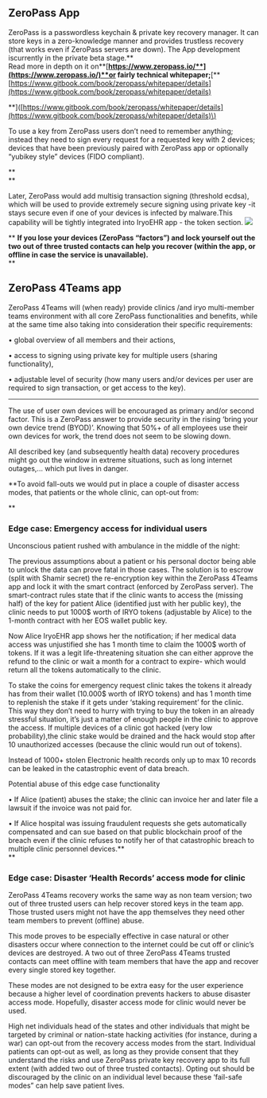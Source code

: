 ## **ZeroPass App**

ZeroPass is a passwordless keychain & private key recovery manager. It can store keys in a zero-knowledge manner and provides trustless recovery \(that works even if ZeroPass servers are down\). The App development iscurrently in the private beta stage.**  
Read more in depth on it on**[**https://www.zeropass.io/**](https://www.zeropass.io/)**or fairly technical whitepaper;**\[\*\*[https://www.gitbook.com/book/zeropass/whitepaper/details](https://www.gitbook.com/book/zeropass/whitepaper/details)

\*\*\]\([https://www.gitbook.com/book/zeropass/whitepaper/details](https://www.gitbook.com/book/zeropass/whitepaper/details)\)

To use a key from ZeroPass users don’t need to remember anything; instead they need to sign every request for a requested key with 2 devices; devices that have been previously paired with ZeroPass app or optionally “yubikey style” devices \(FIDO compliant\).

**    
**

Later, ZeroPass would add multisig transaction signing \(threshold ecdsa\), which will be used to provide extremely secure signing using private key -it stays secure even if one of your devices is infected by malware.This capability will be tightly integrated into IryoEHR app - the token section. ![](https://lh6.googleusercontent.com/UXdlBaZePqH7p4TTqJ4v4JDgj4QONUhpoXv8f9_OWLeQDkcKLYZdw1HreLnXWwXIE0TxKEiAtCZJqDqOLW-RDxHcmZzxNLqskNBcFVdTkQGLu10G9rysNY2Fh0LCCV0U4z6NPxtw)

** **If you lose your devices \(ZeroPass “factors”\) and lock yourself out the two out of three trusted contacts can help you recover \(within the app, or offline in case the service is unavailable\).**    
**

## **ZeroPass 4Teams app**

ZeroPass 4Teams will \(when ready\) provide clinics /and iryo multi-member teams environment with all core ZeroPass functionalities and benefits, while at the same time also taking into consideration their specific requirements:

• global overview of all members and their actions,

• access to signing using private key for multiple users \(sharing functionality\),

• adjustable level of security \(how many users and/or devices per user are required to sign transaction, or get access to the key\).

** **

The use of user own devices will be encouraged as primary and/or second factor. This is a ZeroPass answer to provide security in the rising ‘bring your own device trend \(BYOD\)’. Knowing that 50%+ of all employees use their own devices for work, the trend does not seem to be slowing down.

  

All described key \(and subsequently health data\) recovery procedures might go out the window in extreme situations, such as long internet outages,... which put lives in danger.

\*\*To avoid fall-outs we would put in place a couple of disaster access modes, that patients or the whole clinic, can opt-out from:

\*\*

### **Edge case: Emergency access for individual users**

Unconscious patient rushed with ambulance in the middle of the night:

The previous assumptions about a patient or his personal doctor being able to unlock the data can prove fatal in those cases. The solution is to escrow \(split with Shamir secret\) the re-encryption key within the ZeroPass 4Teams app and lock it with the smart contract \(enforced by ZeroPass server\). The smart-contract rules state that if the clinic wants to access the \(missing half\) of the key for patient Alice \(identified just with her public key\), the clinic needs to put 1000$ worth of IRYO tokens \(adjustable by Alice\) to the 1-month contract with her EOS wallet public key.

 

Now Alice IryoEHR app shows her the notification; if her medical data access was unjustified she has 1 month time to claim the 1000$ worth of tokens. If it was a legit life-threatening situation she can either approve the refund to the clinic or wait a month for a contract to expire- which would return all the tokens automatically to the clinic.  


To stake the coins for emergency request clinic takes the tokens it already has from their wallet \(10.000$ worth of IRYO tokens\) and has 1 month time to replenish the stake if it gets under ‘staking requirement’ for the clinic. This way they don’t need to hurry with trying to buy the token in an already stressful situation, it’s just a matter of enough people in the clinic to approve the access. If multiple devices of a clinic got hacked \(very low probability\),the clinic stake would be drained and the hack would stop after 10 unauthorized accesses \(because the clinic would run out of tokens\).

Instead of 1000+ stolen Electronic health records only up to max 10 records can be leaked in the catastrophic event of data breach.  

Potential abuse of this edge case functionality

• If Alice \(patient\) abuses the stake; the clinic can invoice her and later file a lawsuit if the invoice was not paid for.

• If Alice hospital was issuing fraudulent requests she gets automatically compensated and can sue based on that public blockchain proof of the breach even if the clinic refuses to notify her of that catastrophic breach to multiple clinic personnel devices.**  
**

### **Edge case: Disaster ‘Health Records’ access mode for clinic**

ZeroPass 4Teams recovery works the same way as non team version; two out of three trusted users can help recover stored keys in the team app. Those trusted users might not have the app themselves they need other team members to prevent \(offline\) abuse.    


This mode proves to be especially effective in case natural or other disasters occur where connection to the internet could be cut off or clinic’s devices are destroyed. A two out of three ZeroPass 4Teams trusted contacts can meet offline with team members that have the app and recover every single stored key together.  


These modes are not designed to be extra easy for the user experience because a higher level of coordination prevents hackers to abuse disaster access mode. Hopefully, disaster access mode for clinic would never be used.

  

High net individuals head of the states and other individuals that might be targeted by criminal or nation-state hacking activities \(for instance, during a war\) can opt-out from the recovery access modes from the start. Individual patients can opt-out as well, as long as they provide consent that they understand the risks and use ZeroPass private key recovery app to its full extent \(with added two out of three trusted contacts\). Opting out should be discouraged by the clinic on an individual level because these ‘fail-safe modes” can help save patient lives.

